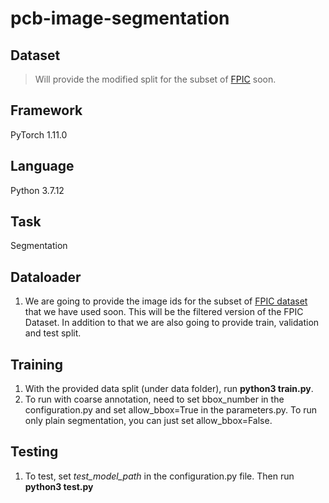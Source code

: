 # pcb-image-segmentation
## Dataset
>Will provide the modified split for the subset of [FPIC](https://arxiv.org/abs/2202.08414) soon.
## Framework
PyTorch 1.11.0
## Language
Python 3.7.12
## Task
Segmentation
## Dataloader
1. We are going to provide the image ids for the subset of [FPIC dataset](https://arxiv.org/abs/2202.08414) that we have used soon. This will be the filtered version of the FPIC Dataset. In addition to that we are also going to provide train, validation and test split. <br />
## Training
1. With the provided data split (under data folder), run **python3 train.py**.<br />
2. To run with coarse annotation, need to set bbox_number in the configuration.py and set allow_bbox=True in the parameters.py. To run only plain segmentation, you can just set allow_bbox=False. <br/>
## Testing
1. To test, set *test_model_path* in the configuration.py file. Then run **python3 test.py**
